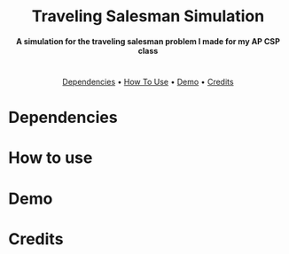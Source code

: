 <h1 align="center">Traveling Salesman Simulation</h1>

<h4 align="center">A simulation for the traveling salesman problem I made for my AP CSP class</h4>


<h1></h1>

<p align="center">
  <a href="#assembly">Dependencies</a> •
  <a href="#how-to-use">How To Use</a> • 
  <a href="#photoshoot">Demo</a> •
  <a href="#credits">Credits</a>
</p>

# **Dependencies**

# **How to use**

# **Demo**

# **Credits**
